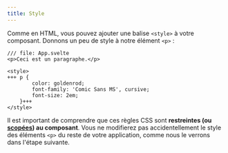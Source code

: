 ```yaml
---
title: Style
---
```


Comme en HTML, vous pouvez ajouter une balise `<style>` à votre composant. Donnons un peu de style à notre élément `<p>` :

```svelte
/// file: App.svelte
<p>Ceci est un paragraphe.</p>

<style>
+++	p {
		color: goldenrod;
		font-family: 'Comic Sans MS', cursive;
		font-size: 2em;
	}+++
</style>
```

Il est important de comprendre que ces règles CSS sont **restreintes (ou <span class='vo'>[scopées](PUBLIC_SVELTE_SITE_URL/docs/development#scope)</span>) au composant**. Vous ne modifierez pas accidentellement le style des éléments `<p>` du reste de votre application, comme nous le verrons dans l'étape suivante.

